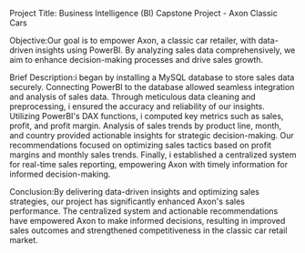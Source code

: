 Project Title: Business Intelligence (BI) Capstone Project - Axon Classic Cars

Objective:Our goal is to empower Axon, a classic car retailer, with data-driven insights using PowerBI. By analyzing sales data comprehensively, we aim to enhance decision-making processes and drive sales growth.

Brief Description:i began by installing a MySQL database to store sales data securely. Connecting PowerBI to the database allowed seamless integration and analysis of sales data. Through meticulous data cleaning and preprocessing, i ensured the accuracy and reliability of our insights. Utilizing PowerBI's DAX functions, i computed key metrics such as sales, profit, and profit margin. Analysis of sales trends by product line, month, and country provided actionable insights for strategic decision-making. Our recommendations focused on optimizing sales tactics based on profit margins and monthly sales trends. Finally, i established a centralized system for real-time sales reporting, empowering Axon with timely information for informed decision-making.

Conclusion:By delivering data-driven insights and optimizing sales strategies, our project has significantly enhanced Axon's sales performance. The centralized system and actionable recommendations have empowered Axon to make informed decisions, resulting in improved sales outcomes and strengthened competitiveness in the classic car retail market.

